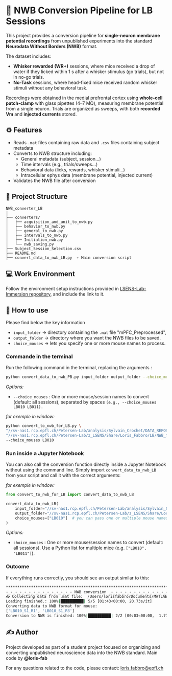 
# 🧪 NWB Conversion Pipeline for LB Sessions

This project provides a conversion pipeline for **single-neuron membrane potential recordings** from unpublished experiments into the standard **Neurodata Without Borders (NWB)** format.

The dataset includes:

* **Whisker rewarded (WR+)** sessions, where mice received a drop of water if they licked within 1 s after a whisker stimulus (go trials), but not in no-go trials.
* **No-Task** sessions, where head-fixed mice received random whisker stimuli without any behavioral task.

Recordings were obtained in the medial prefrontal cortex using **whole-cell patch-clamp** with glass pipettes (4–7 MΩ), measuring membrane potential from a single neuron. Trials are organized as sweeps, with both **recorded Vm** and **injected currents** stored.


## ⚙️ Features
* Reads `.mat` files containing raw data and `.csv` files containing subject metadata
* Converts to NWB structure including:
  * General metadata (subject, session…)
  * Time intervals (e.g., trials/sweeps…)
  * Behavioral data (licks, rewards, whisker stimuli…)
  * Intracellular ephys data (membrane potential, injected current)
* Validates the NWB file after conversion


## 📁 Project Structure

```
NWB_converter_LB
│
├── converters/
│   ├── acquisition_and_unit_to_nwb.py
│   ├── behavior_to_nwb.py
│   ├── general_to_nwb.py
│   ├── intervals_to_nwb.py
│   ├── Initiation_nwb.py
│   └── nwb_saving.py
├── Subject_Session_Selection.csv
├── README.md
├── convert_data_to_nwb_LB.py  ← Main conversion script
```


## 💻 Work Environment

Follow the environment setup instructions provided in [LSENS-Lab-Immersion repository](https://github.com/loris-fab/LSENS-Lab-Immersion.git), and include the link to it.



## 🧩 How to use

Please find below the key information

* `input_folder` → directory containing the `.mat` file "mPFC_Preprocessed",
* `output_folder` → directory where you want the NWB files to be saved.
* `choice_mouses` → lets you specify one or more mouse names to process.

### Commande in the terminal
Run the following command in the terminal, replacing the arguments :

```bash
python convert_data_to_nwb_PB.py input_folder output_folder --choice_mouses LB010 LB011 (...)
```
*Options:*

* `--choice_mouses` : One or more mouse/session names to convert (default: all sessions), separated by spaces `(e.g., --choice_mouses LB010 LB011).`

*for exemple in window:*
```bash
python convert_to_nwb_for_LB.py \
"//sv-nas1.rcp.epfl.ch/Petersen-Lab/analysis/Sylvain_Crochet/DATA_REPOSITORY/Banterle_mPFC_Vm_2019/mPFC_Preprocessed.mat" \
"//sv-nas1.rcp.epfl.ch/Petersen-Lab/z_LSENS/Share/Loris_Fabbro/LB/NWB_files" \
--choice_mouses LB010
```


### Run inside a Jupyter Notebook

You can also call the conversion function directly inside a Jupyter Notebook without using the command line.
Simply import `convert_data_to_nwb_LB` from your script and call it with the correct arguments:

*for exemple in window:*
```python
from convert_to_nwb_for_LB import convert_data_to_nwb_LB

convert_data_to_nwb_LB(
    input_folder="//sv-nas1.rcp.epfl.ch/Petersen-Lab/analysis/Sylvain_Crochet/DATA_REPOSITORY/Banterle_mPFC_Vm_2019/mPFC_Preprocessed.mat",
    output_folder="//sv-nas1.rcp.epfl.ch/Petersen-Lab/z_LSENS/Share/Loris_Fabbro/LB/NWB_files",
    choice_mouses=["LB010"]  # you can pass one or multiple mouse names
)
```

*Options:*
* `choice_mouses` : One or more mouse/session names to convert (default: all sessions). Use a Python list for multiple mice (e.g. `["LB010", "LB011"]`).


### Outcome
If everything runs correctly, you should see an output similar to this:

```bash
**************************************************************************
-_-_-_-_-_-_-_-_-_-_-_-_-_-_- NWB conversion _-_-_-_-_-_-_-_-_-_-_-_-_-_-_
📥 Collecting data from .mat file:  /Users/lorisfabbro/Documents/MATLAB/PB/mPFC_Preprocessed.mat
Loading finished.: 100%|██████████| 5/5 [01:43<00:00, 20.73s/it]                  
Converting data to NWB format for mouse:
['LB010_S1_R1', 'LB010_S1_R3']
Conversion to NWB is finished: 100%|██████████| 2/2 [00:03<00:00,  1.77s/it]**************************************************************************
```

## ✍️ Author

Project developed as part of a student project focused on organizing and converting unpublished neuroscience data into the NWB standard.
Main code by **@loris-fab**

For any questions related to the code, please contact: [loris.fabbro@epfl.ch](mailto:loris.fabbro@epfl.ch)

